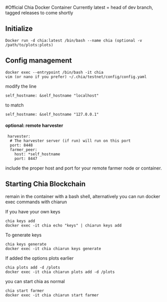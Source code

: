 #Official Chia Docker Container
Currently latest = head of dev branch, tagged releases to come shortly


## Initialize
```
Docker run -d chia:latest /bin/bash --name chia (optional -v /path/to/plots:plots)
```

## Config management
```
docker exec --entrypoint /bin/bash -it chia
vim (or nano if you prefer) ~/.chia/testnet/config/config.yaml
```

modify the line
```
self_hostname: &self_hostname "localhost"
```
to match
```
self_hostname: &self_hostname "127.0.0.1"
```

#### optional: remote harvester

```
 harvester:
  # The harvester server (if run) will run on this port
  port: 8448
  farmer_peer:
    host: *self_hostname
    port: 8447
```
include the proper host and port for your remote farmer node or container.

## Starting Chia Blockchain
remain in the container with a bash shell, alternatively you can run docker exec commands with chiarun

If you have your own keys
```
chia keys add
docker exec -it chia echo "keys" | chiarun keys add
```

To generate keys
```
chia keys generate
docker exec -it chia chiarun keys generate
```

If added the options plots earlier

```
chia plots add -d /plots
docker exec -it chia chiarun plots add -d /plots
```

you can start chia as normal

```
chia start farmer
docker exec -it chia chiarun start farmer
```
